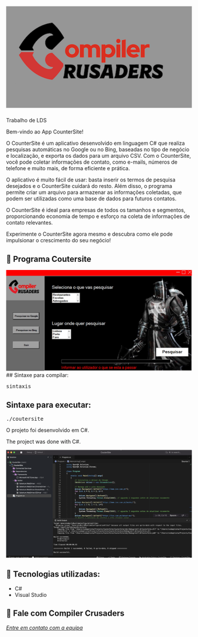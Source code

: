 <h1 align="center">
    <img width="600" src="logo.png" />
</h1>


<p align="center">

Trabalho de LDS

Bem-vindo ao App CounterSite!

O CounterSite é um aplicativo desenvolvido em linguagem C# que realiza pesquisas automáticas no Google ou no Bing, baseadas no tipo de negócio e localização, e exporta os dados para um arquivo CSV. Com o CounterSite, você pode coletar informações de contato, como e-mails, números de telefone e muito mais, de forma eficiente e prática.

O aplicativo é muito fácil de usar: basta inserir os termos de pesquisa desejados e o CounterSite cuidará do resto. Além disso, o programa permite criar um arquivo para armazenar as informações coletadas, que podem ser utilizadas como uma base de dados para futuros contatos.

O CounterSite é ideal para empresas de todos os tamanhos e segmentos, proporcionando economia de tempo e esforço na coleta de informações de contato relevantes.

Experimente o CounterSite agora mesmo e descubra como ele pode impulsionar o crescimento do seu negócio!
</p>

📌 Programa Coutersite
------------------
<img src="print.png" alt="page-home">
## Sintaxe para compilar:

<pre>sintaxis  </pre>

## Sintaxe para executar:
<pre>./coutersite </pre>


O projeto foi desenvolvido em C#.


The project was done with C#.


<img src="print2.png" alt="page-home">


🔧 Tecnologias utilizadas:
------------------

- C#
- Visual Studio

💬 Fale com Compiler Crusaders
------------------
[*Entre em contato com a equipa*](https://teams.microsoft.com/l/entity/2a527703-1f6f-4559-a332-d8a7d288cd88/_djb2_msteams_prefix_4226427084?context=%7B%22subEntityId%22%3Anull%2C%22channelId%22%3A%2219%3ABsxbN8saoth3fKmRHKYl0gyfaUGiT4g3YisMGUEtW0U1%40thread.tacv2%22%7D&groupId=f20cc04f-8389-4991-b8b2-3b82ac420080&tenantId=58e31257-f77f-4d58-9705-d0b6ea0f9ee4&allowXTenantAccess=false)

